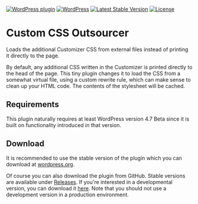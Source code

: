 [![WordPress plugin](https://img.shields.io/wordpress/plugin/v/custom-css-outsourcer.svg?maxAge=2592000)](https://wordpress.org/plugins/custom-css-outsourcer/)
[![WordPress](https://img.shields.io/wordpress/v/custom-css-outsourcer.svg?maxAge=2592000)](https://wordpress.org/plugins/custom-css-outsourcer/)
[![Latest Stable Version](https://poser.pugx.org/felixarntz/custom-css-outsourcer/version)](https://packagist.org/packages/felixarntz/custom-css-outsourcer)
[![License](https://poser.pugx.org/felixarntz/custom-css-outsourcer/license)](https://packagist.org/packages/felixarntz/custom-css-outsourcer)

# Custom CSS Outsourcer

Loads the additional Customizer CSS from external files instead of printing it directly to the page.

By default, any additional CSS written in the Customizer is printed directly to the head of the page. This tiny plugin changes it to load the CSS from a somewhat virtual file, using a custom rewrite rule, which can make sense to clean up your HTML code. The contents of the stylesheet will be cached.

## Requirements

This plugin naturally requires at least WordPress version 4.7 Beta since it is built on functionality introduced in that version.

## Download

It is recommended to use the stable version of the plugin which you can download at [wordpress.org](https://wordpress.org/plugins/custom-css-outsourcer/).

Of course you can also download the plugin from GitHub. Stable versions are available under [Releases](https://github.com/felixarntz/custom-css-outsourcer/releases). If you're interested in a developmental version, you can download it [here](https://github.com/felixarntz/custom-css-outsourcer/archive/develop.zip). Note that you should not use a development version in a production environment.
